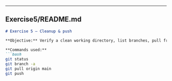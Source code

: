 
---

## **Exercise5/README.md**
```md
# Exercise 5 — Cleanup & push

**Objective:** Verify a clean working directory, list branches, pull from remote, and push changes.

**Commands used:**
```bash
git status
git branch -a
git pull origin main
git push
